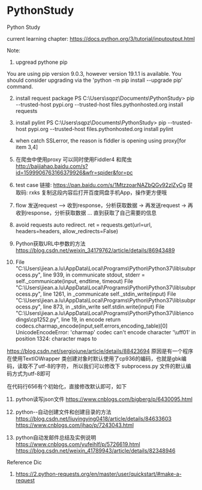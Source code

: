 # PythonStudy
Python Study

current learning chapter:
https://docs.python.org/3/tutorial/inputoutput.html

Note:
1. upgread pythone pip

You are using pip version 9.0.3, however version 19.1.1 is available.
You should consider upgrading via the 'python -m pip install --upgrade pip' command.

2. install request package
PS C:\Users\sqpz\Documents\PythonStudy> pip --trusted-host pypi.org --trusted-host files.pythonhosted.org install requests

3. install pylint
PS C:\Users\sqpz\Documents\PythonStudy> pip --trusted-host pypi.org --trusted-host files.pythonhosted.org install pylint

4. when catch SSLerror, the reason is fiddler is opening using proxy[for item 3,4]

5. 在爬虫中使用proxy 可以同时使用Fiddler4 和爬虫
http://baijiahao.baidu.com/s?id=1599906763166379926&wfr=spider&for=pc

6. test case
链接: https://pan.baidu.com/s/1MtzzoarNAZbQGv92zlZyCg 提取码: rxks 复制这段内容后打开百度网盘手机App，操作更方便哦

7. flow
发送request
—> 
收到response，分析获取数据
-> 
再发送request
-> 
再收到response，分析获取数据
...
直到获取了自己需要的信息

8. avoid requests auto redirect.
ret = requests.get(url=url, headers=headers, allow_redirects=False)

9. Python获取URL中参数的方法
https://blog.csdn.net/weixin_34179762/article/details/86943489

10. File "C:\Users\jiean.a.lu\AppData\Local\Programs\Python\Python37\lib\subprocess.py", line 939, in communicate
    stdout, stderr = self._communicate(input, endtime, timeout)
  File "C:\Users\jiean.a.lu\AppData\Local\Programs\Python\Python37\lib\subprocess.py", line 1261, in _communicate
    self._stdin_write(input)
  File "C:\Users\jiean.a.lu\AppData\Local\Programs\Python\Python37\lib\subprocess.py", line 873, in _stdin_write
    self.stdin.write(input)
  File "C:\Users\jiean.a.lu\AppData\Local\Programs\Python\Python37\lib\encodings\cp1252.py", line 19, in encode
    return codecs.charmap_encode(input,self.errors,encoding_table)[0]
UnicodeEncodeError: 'charmap' codec can't encode character '\uff01' in position 1324: character maps to <undefined>

https://blog.csdn.net/sergiojune/article/details/88423694
原因是有一个程序在使用TextIOWrapper 类创建对象时默认使用了cp936的编码，也就是gbk编码，读取不了utf-8的字符，
所以我们可以修改下 subprocess.py 文件的默认编码方式为utf-8即可

在代码行656有个初始化，直接修改默认即可，如下

11. python读写json文件
https://www.cnblogs.com/bigberg/p/6430095.html

12. python--自动创建文件和创建目录的方法
https://blog.csdn.net/liuyingying0418/article/details/84633603
https://www.cnblogs.com/jhao/p/7243043.html

13. python自动发邮件总结及实例说明
https://www.cnblogs.com/yufeihlf/p/5726619.html
https://blog.csdn.net/weixin_41789943/article/details/82348946

Reference Dic
1. https://2.python-requests.org/en/master/user/quickstart/#make-a-request
